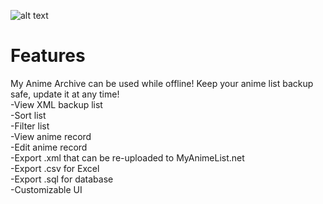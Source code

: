 ![alt text](https://i.imgur.com/XG83qib.png)

# Features
My Anime Archive can be used while offline! Keep your anime list backup safe, update it at any time!<br/>
-View XML backup list<br/>
-Sort list<br/>
-Filter list<br/>
-View anime record<br/>
-Edit anime record<br/>
-Export .xml that can be re-uploaded to MyAnimeList.net<br/>
-Export .csv for Excel<br/>
-Export .sql for database<br/>
-Customizable UI<br/>

